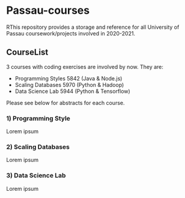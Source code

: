 # Passau-courses
RThis repository provides a storage and reference for all University of Passau coursework/projects involved in 2020-2021.

## CourseList
3 courses with coding exercises are involved by now. They are:
- Programming Styles 5842 (Java & Node.js)
- Scaling Databases 5970 (Python & Hadoop)
- Data Science Lab 5944 (Python & Tensorflow)

Please see below for abstracts for each course.

### 1) Programming Style
Lorem ipsum

### 2) Scaling Databases
Lorem ipsum

### 3) Data Science Lab
Lorem ipsum
